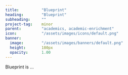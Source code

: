 ```yaml
---
title:          "Blueprint"
heading:        "Blueprint"
subheading:     ""
project-tag:    minor
parent:         "academics, academic-enrichment"
icon:           "/assets/images/icons/default.png"
banner:
  image:        "/assets/images/banners/default.png"
  height:       180px
  opacity:      1.00
---
```


Blueprint is ...
